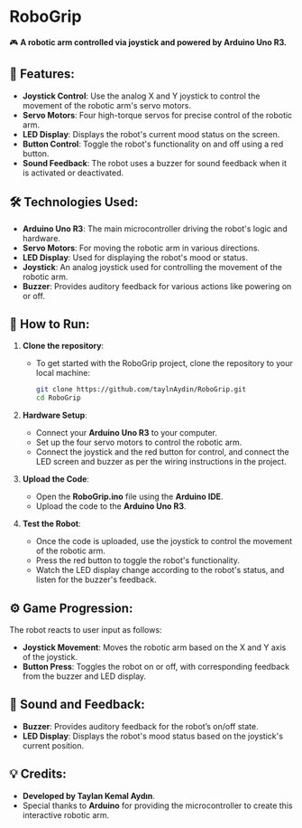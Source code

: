 # **RoboGrip**

🎮 **A robotic arm controlled via joystick and powered by Arduino Uno R3.**

## 🚀 Features:
- **Joystick Control**: Use the analog X and Y joystick to control the movement of the robotic arm's servo motors.
- **Servo Motors**: Four high-torque servos for precise control of the robotic arm.
- **LED Display**: Displays the robot's current mood status on the screen.
- **Button Control**: Toggle the robot's functionality on and off using a red button.
- **Sound Feedback**: The robot uses a buzzer for sound feedback when it is activated or deactivated.

## 🛠️ Technologies Used:
- **Arduino Uno R3**: The main microcontroller driving the robot's logic and hardware.
- **Servo Motors**: For moving the robotic arm in various directions.
- **LED Display**: Used for displaying the robot's mood or status.
- **Joystick**: An analog joystick used for controlling the movement of the robotic arm.
- **Buzzer**: Provides auditory feedback for various actions like powering on or off.

## 📖 How to Run:
1. **Clone the repository**:
   - To get started with the RoboGrip project, clone the repository to your local machine:
   
     ```bash
     git clone https://github.com/taylnAydin/RoboGrip.git
     cd RoboGrip
     ```

2. **Hardware Setup**:
   - Connect your **Arduino Uno R3** to your computer.
   - Set up the four servo motors to control the robotic arm.
   - Connect the joystick and the red button for control, and connect the LED screen and buzzer as per the wiring instructions in the project.

3. **Upload the Code**:
   - Open the **RoboGrip.ino** file using the **Arduino IDE**.
   - Upload the code to the **Arduino Uno R3**.

4. **Test the Robot**:
   - Once the code is uploaded, use the joystick to control the movement of the robotic arm.
   - Press the red button to toggle the robot's functionality.
   - Watch the LED display change according to the robot's status, and listen for the buzzer's feedback.

## ⚙️ Game Progression:
The robot reacts to user input as follows:
- **Joystick Movement**: Moves the robotic arm based on the X and Y axis of the joystick.
- **Button Press**: Toggles the robot on or off, with corresponding feedback from the buzzer and LED display.

## 🎵 Sound and Feedback:
- **Buzzer**: Provides auditory feedback for the robot’s on/off state.
- **LED Display**: Displays the robot's mood status based on the joystick's current position.

## 💡 Credits:
- **Developed by Taylan Kemal Aydın**.
- Special thanks to **Arduino** for providing the microcontroller to create this interactive robotic arm.
